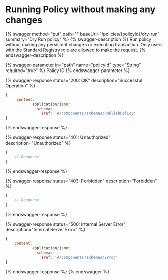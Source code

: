 # Running Policy without making any changes

{% swagger method="put" path="" baseUrl="/policies/{policyId}/dry-run" summary="Dry Run policy" %}
{% swagger-description %}
Run policy without making any persistent changes or executing transaction. Only users with the Standard Registry role are allowed to make the request.
{% endswagger-description %}

{% swagger-parameter in="path" name="policyId" type="String" required="true" %}
Policy ID
{% endswagger-parameter %}

{% swagger-response status="200: OK" description="Successful Operation" %}
```javascript
{
     content:
            application/json:
              schema:
                $ref: '#/components/schemas/PublishPolicy'
}
```
{% endswagger-response %}

{% swagger-response status="401: Unauthorized" description="Unauthorized" %}
```javascript
{
    // Response
}
```
{% endswagger-response %}

{% swagger-response status="403: Forbidden" description="Forbidden" %}
```javascript
{
    // Response
}
```
{% endswagger-response %}

{% swagger-response status="500: Internal Server Error" description="Internal Server Error" %}
```javascript
{
    content:
            application/json:
              schema:
                $ref: '#/components/schemas/Error'
}
```
{% endswagger-response %}
{% endswagger %}
